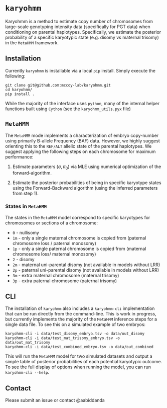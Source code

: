 # `karyohmm`

Karyohmm is a method to estimate copy number of chromosomes from large-scale genotyping intensity data (specifically for PGT data) when conditioning on parental haplotypes. Specifically, we estimate the posterior probability of a specific karyotypic state (e.g. disomy vs maternal trisomy) in the `MetaHMM` framework.

## Installation

Currently `karyohmm` is installable via a local `pip` install. Simply execute the following:

```
git clone git@github.com:mccoy-lab/karyohmm.git
cd karyohmm/
pip install .
```

While the majority of the interface uses `python`, many of the internal helper functions built using `Cython` (see the `karyohmm_utils.pyx` file)

## `MetaHMM`

The `MetaHMM` mode implements a characterization of embryo copy-number using primarily B-allele Frequency (BAF) data. However, we highly suggest orienting this to the `REF/ALT` allelic state of the parental haplotypes. We suggest applying the following steps on each chromosome for maximum performance:

1. Estimate parameters ($\sigma, \pi_0$) via MLE using numerical optimization of the forward-algorithm.

2. Estimate the posterior probabilities of being in specific karyotype states using the Forward-Backward algorithm (using the inferred parameters from step 1).

### States in `MetaHMM`

The states in the `MetaHMM` model correspond to specific karyotypes for chromosomes or sections of a chromosome:

* `0` - nullisomy
* `1m` - only a single maternal chromosome is copied from (paternal chromosome loss / paternal monosomy)
* `1p` - only a single paternal chromosome is copied from (maternal chromosome loss/ maternal monosomy)
* `2` - disomy
* `2m` - maternal uni-parental disomy (not available in models without LRR)
* `2p` - paternal uni-parental disomy (not available in models without LRR)
* `3m` - extra maternal chromosome (maternal trisomy)
* `3p` - extra paternal chromosome (paternal trisomy)

## CLI

The installation of `karyohmm` also includes a `karyohmm-cli` implementation that can be run directly from the command-line. This is work in progress, but currently implements the majority of the `MetaHMM` inference steps for a single data file. To see this on a simulated example of two embryos:

```
karyohmm-cli -i data/test_disomy_embryo.tsv -o data/out_disomy
karyohmm-cli -i data/test_mat_trisomy_embryo.tsv -o data/out_mat_trisomy
karyohmm-cli -i data/test_combined_embryo.tsv -o data/out_combined
```

This will run the `MetaHMM` model for two simulated datasets and output a simple table of posterior probabilities of each potential karyotypic outcome. To see the full display of options when running the model, you can run `karyohmm-cli --help`.

## Contact

Please submit an issue or contact @aabiddanda
